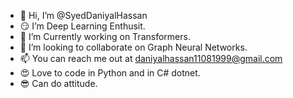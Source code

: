 - 👋 Hi, I’m @SyedDaniyalHassan
- :smirk: I’m Deep Learning Enthusit.
- 🌱 I’m Currently working on Transformers.
- 💞️ I’m looking to collaborate on Graph Neural Networks.
- 📫 You can reach me out at daniyalhassan11081999@gmail.com
- :heart_eyes: Love to code in Python and in C# dotnet.
- :sunglasses: Can do attitude.

<!---
SyedDaniyalHassan/SyedDaniyalHassan is a ✨ special ✨ repository because its `README.md` (this file) appears on your GitHub profile.
You can click the Preview link to take a look at your changes.
--->
